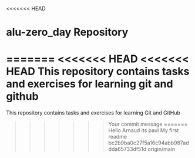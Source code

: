 <<<<<<< HEAD
# alu-zero_day Repository
=======
<<<<<<< HEAD
<<<<<<< HEAD
This repository contains tasks and exercises for learning git and github
=======
This repository contains tasks and exercises for learning Git and GitHub
>>>>>>> Your commit message
=======
Hello Arnaud its paul
My first readme
>>>>>>> bc2b9ba0c27f5a16c94abb987addda65733df51d
>>>>>>> origin/main
